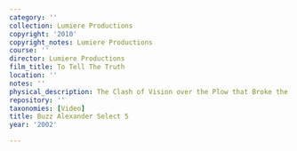 ```yaml
---
category: ''
collection: Lumiere Productions
copyright: '2010'
copyright_notes: Lumiere Productions
course: ''
director: Lumiere Productions
film_title: To Tell The Truth
location: ''
notes: ''
physical_description: The Clash of Vision over the Plow that Broke the Plains
repository: ''
taxonomies: [Video]
title: Buzz Alexander Select 5
year: '2002'

---
```

